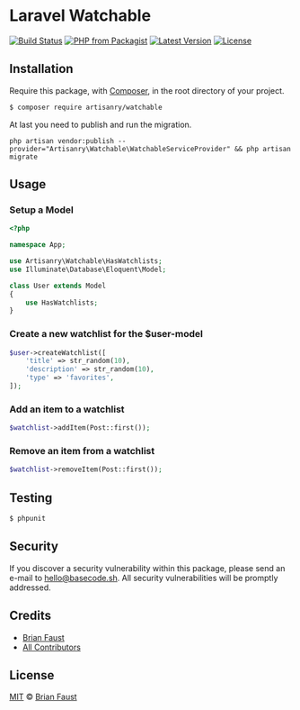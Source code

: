 # Laravel Watchable

[![Build Status](https://img.shields.io/travis/artisanry/watchable/master.svg?style=flat-square)](https://travis-ci.org/artisanry/watchable)
[![PHP from Packagist](https://img.shields.io/packagist/php-v/artisanry/watchable.svg?style=flat-square)]()
[![Latest Version](https://img.shields.io/github/release/artisanry/watchable.svg?style=flat-square)](https://github.com/artisanry/watchable/releases)
[![License](https://img.shields.io/packagist/l/artisanry/watchable.svg?style=flat-square)](https://packagist.org/packages/artisanry/watchable)

## Installation

Require this package, with [Composer](https://getcomposer.org/), in the root directory of your project.

``` bash
$ composer require artisanry/watchable
```

At last you need to publish and run the migration.

```
php artisan vendor:publish --provider="Artisanry\Watchable\WatchableServiceProvider" && php artisan migrate
```

## Usage

### Setup a Model
``` php
<?php

namespace App;

use Artisanry\Watchable\HasWatchlists;
use Illuminate\Database\Eloquent\Model;

class User extends Model
{
    use HasWatchlists;
}
```

### Create a new watchlist for the $user-model
``` php
$user->createWatchlist([
    'title' => str_random(10),
    'description' => str_random(10),
    'type' => 'favorites',
]);
```

### Add an item to a watchlist
``` php
$watchlist->addItem(Post::first());
```

### Remove an item from a watchlist
``` php
$watchlist->removeItem(Post::first());
```

## Testing

``` bash
$ phpunit
```

## Security

If you discover a security vulnerability within this package, please send an e-mail to hello@basecode.sh. All security vulnerabilities will be promptly addressed.

## Credits

- [Brian Faust](https://github.com/faustbrian)
- [All Contributors](../../contributors)

## License

[MIT](LICENSE) © [Brian Faust](https://basecode.sh)
